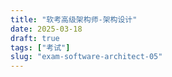 ```yaml
---
title: "软考高级架构师-架构设计"
date: 2025-03-18
draft: true
tags: ["考试"]
slug: "exam-software-architect-05"
---
```


